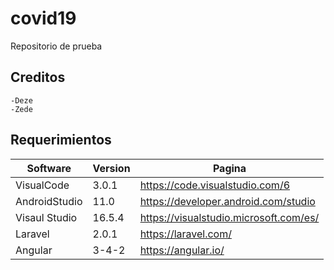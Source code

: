 # covid19
Repositorio de prueba
## Creditos
    -Deze
    -Zede
## Requerimientos
| Software     | Version    | Pagina |
| --------|---------|-------|
| VisualCode  | 3.0.1   | https://code.visualstudio.com/6    |
| AndroidStudio | 11.0 | https://developer.android.com/studio    |
| Visaul Studio  | 16.5.4   | https://visualstudio.microsoft.com/es/    |
| Laravel  | 2.0.1   | https://laravel.com/    |
| Angular  | 3-4-2   | https://angular.io/   |

